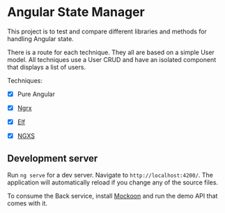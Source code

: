 # Angular State Manager

This project is to test and compare different libraries and methods for handling Angular state.

There is a route for each technique. They all are based on a simple User model. All techniques use a User CRUD and have an isolated component that displays a list of users.

Techniques:

- [x] Pure Angular
- [x] [Ngrx]('https://ngrx.io/')
- [x] [Elf]('https://ngneat.github.io/elf/')
- [x] [NGXS]('https://www.ngxs.io/')


## Development server

Run `ng serve` for a dev server. Navigate to `http://localhost:4200/`. The application will automatically reload if you change any of the source files.

To consume the Back service, install [Mockoon]('https://mockoon.com/') and run the demo API that comes with it.